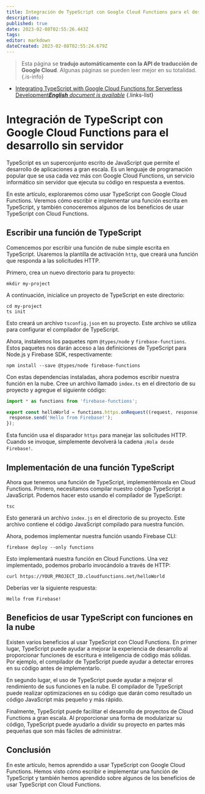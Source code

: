 ```yaml
---
title: Integración de TypeScript con Google Cloud Functions para el desarrollo sin servidor
description: 
published: true
date: 2023-02-08T02:55:26.443Z
tags: 
editor: markdown
dateCreated: 2023-02-08T02:55:24.679Z
---
```


> Esta página se **tradujo automáticamente con la API de traducción de Google Cloud**.
Algunas páginas se pueden leer mejor en su totalidad.{.is-info}



- [Integrating TypeScript with Google Cloud Functions for Serverless Development***English** document is available*](/en/Knowledge-base/TypeScript/integrating-typescript-with-google-cloud-functions-for-serverless-development)
{.links-list}


# Integración de TypeScript con Google Cloud Functions para el desarrollo sin servidor

TypeScript es un superconjunto escrito de JavaScript que permite el desarrollo de aplicaciones a gran escala. Es un lenguaje de programación popular que se usa cada vez más con Google Cloud Functions, un servicio informático sin servidor que ejecuta su código en respuesta a eventos.

En este artículo, exploraremos cómo usar TypeScript con Google Cloud Functions. Veremos cómo escribir e implementar una función escrita en TypeScript, y también conoceremos algunos de los beneficios de usar TypeScript con Cloud Functions.

## Escribir una función de TypeScript

Comencemos por escribir una función de nube simple escrita en TypeScript. Usaremos la plantilla de activación `http`, que creará una función que responda a las solicitudes HTTP.

Primero, crea un nuevo directorio para tu proyecto:

```
mkdir my-project
```

A continuación, inicialice un proyecto de TypeScript en este directorio:

```
cd my-project
ts init
```

Esto creará un archivo `tsconfig.json` en su proyecto. Este archivo se utiliza para configurar el compilador de TypeScript.

Ahora, instalemos los paquetes npm `@types/node` y `firebase-functions`. Estos paquetes nos darán acceso a las definiciones de TypeScript para Node.js y Firebase SDK, respectivamente:

```
npm install --save @types/node firebase-functions
```

Con estas dependencias instaladas, ahora podemos escribir nuestra función en la nube. Cree un archivo llamado `index.ts` en el directorio de su proyecto y agregue el siguiente código:

```typescript
import * as functions from 'firebase-functions';

export const helloWorld = functions.https.onRequest((request, response) => {
 response.send('Hello from Firebase!');
});
```

Esta función usa el disparador `https` para manejar las solicitudes HTTP. Cuando se invoque, simplemente devolverá la cadena `¡Hola desde Firebase!`.

## Implementación de una función TypeScript

Ahora que tenemos una función de TypeScript, implementémosla en Cloud Functions. Primero, necesitamos compilar nuestro código TypeScript a JavaScript. Podemos hacer esto usando el compilador de TypeScript:

```
tsc
```

Esto generará un archivo `index.js` en el directorio de su proyecto. Este archivo contiene el código JavaScript compilado para nuestra función.

Ahora, podemos implementar nuestra función usando Firebase CLI:

```
firebase deploy --only functions
```

Esto implementará nuestra función en Cloud Functions. Una vez implementado, podemos probarlo invocándolo a través de HTTP:

```
curl https://YOUR_PROJECT_ID.cloudfunctions.net/helloWorld
```

Deberías ver la siguiente respuesta:

```
Hello from Firebase!
```

## Beneficios de usar TypeScript con funciones en la nube

Existen varios beneficios al usar TypeScript con Cloud Functions. En primer lugar, TypeScript puede ayudar a mejorar la experiencia de desarrollo al proporcionar funciones de escritura e inteligencia de código más sólidas. Por ejemplo, el compilador de TypeScript puede ayudar a detectar errores en su código antes de implementarlo.

En segundo lugar, el uso de TypeScript puede ayudar a mejorar el rendimiento de sus funciones en la nube. El compilador de TypeScript puede realizar optimizaciones en su código que darán como resultado un código JavaScript más pequeño y más rápido.

Finalmente, TypeScript puede facilitar el desarrollo de proyectos de Cloud Functions a gran escala. Al proporcionar una forma de modularizar su código, TypeScript puede ayudarlo a dividir su proyecto en partes más pequeñas que son más fáciles de administrar.

## Conclusión

En este artículo, hemos aprendido a usar TypeScript con Google Cloud Functions. Hemos visto cómo escribir e implementar una función de TypeScript y también hemos aprendido sobre algunos de los beneficios de usar TypeScript con Cloud Functions.